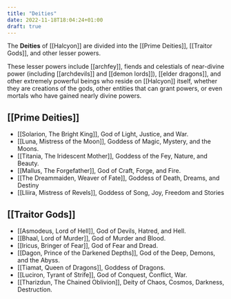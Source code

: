 ```yaml
---
title: "Deities"
date: 2022-11-18T18:04:24+01:00
draft: true
---
```


The **Deities** of [[Halcyon]] are divided into the [[Prime Deities]], [[Traitor Gods]], and other lesser powers.

These lesser powers include [[archfey]], fiends and celestials of near-divine power (including [[archdevils]] and [[demon lords]]), [[elder dragons]], and other extremely powerful beings who reside on [[Halcyon]] itself, whether they are creations of the gods, other entities that can grant powers, or even mortals who have gained nearly divine powers.

## [[Prime Deities]]
- [[Solarion, The Bright King]], God of Light, Justice, and War.
- [[Luna, Mistress of the Moon]], Goddess of Magic, Mystery, and the Moons.
- [[Titania, The Iridescent Mother]], Goddess of the Fey, Nature, and Beauty.
- [[Mallus, The Forgefather]], God of Craft, Forge, and Fire.
- [[The Dreammaiden, Weaver of Fate]], Goddess of Death, Dreams, and Destiny
- [[Lliira, Mistress of Revels]], Goddess of Song, Joy, Freedom and Stories

## [[Traitor Gods]]
- [[Asmodeus, Lord of Hell]], God of Devils, Hatred, and Hell.
- [[Bhaal, Lord of Murder]], God of Murder and Blood.
- [[Iricus, Bringer of Fear]], God of Fear and Dread.
- [[Dagon, Prince of the Darkened Depths]], God of the Deep, Demons, and the Abyss.
- [[Tiamat, Queen of Dragons]], Goddess of Dragons.
- [[Luciron, Tyrant of Strife]], God of Conquest, Conflict, War.
- [[Tharizdun, The Chained Oblivion]], Deity of Chaos, Cosmos, Darkness, Destruction.